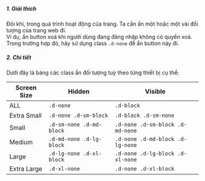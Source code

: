 ##### 1. Giải thích
Đôi khi, trong quá trình hoạt động của trang. 
Ta cần ẩn một hoặc một vài đối tượng của trang web đi.   
Ví dụ, ẩn button xoá khi người dùng đang đăng nhập không có quyền xoá.   
Trong trường hợp đó, hãy sử dụng class `.d-none` để ẩn button này đi.

##### 2. Chi tiết 

Dưới đây là bảng các class ẩn đối tượng tuỳ theo từng thiết bị cụ thể:

Screen Size |	Hidden | Visible
---- | ---- | ---- |
ALL | `.d-none` |  `.d-block` | 
Extra Small |  `.d-none .d-sm-block` |  `.d-block .d-sm-none` |
Small | `.d-sm-none .d-md-block` | `.d-none .d-sm-block .d-md-none` |
Medium | `.d-md-none .d-lg-block` |  `.d-none .d-md-block .d-lg-none` |
Large | `.d-lg-none .d-xl-block` |  `.d-none .d-lg-block .d-xl-none` |
Extra Large |  `.d-xl-none` | `.d-none .d-xl-block` |

